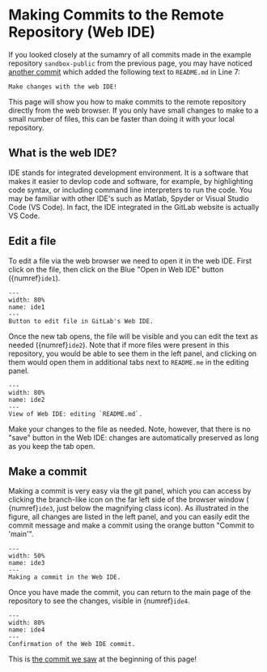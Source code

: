 # Making Commits to the Remote Repository (Web IDE)

If you looked closely at the sumamry of all commits made in the example repository `sandbox-public` from the previous page, you may have noticed [another commit](https://gitlab.tudelft.nl/rlanzafame/sandbox-public/-/commit/1bdf9b498dd39580bb21dc0b00d5095a961a5f72) which added the following text to `README.md` in Line 7:

```
Make changes with the web IDE!
```

This page will show you how to make commits to the remote repository directly from the web browser. If you only have small changes to make to a small number of files, this can be faster than doing it with your local repository.

## What is the web IDE?

IDE stands for integrated development environment. It is a software that makes it easier to devlop code and software, for example, by highlighting code syntax, or including command line interpreters to run the code. You may be familiar with other IDE's such as Matlab, Spyder or Visual Studio Code (VS Code). In fact, the IDE integrated in the GitLab website is actually VS Code.

## Edit a file

To edit a file via the web browser we need to open it in the web IDE. First click on the file, then click on the Blue "Open in Web IDE" button ({numref}`ide1`).

```{figure} ./images/ide1.JPG
---
width: 80%
name: ide1
---
Button to edit file in GitLab's Web IDE.
```

Once the new tab opens, the file will be visible and you can edit the text as needed ({numref}`ide2`). Note that if more files were present in this repository, you would be able to see them in the left panel, and clicking on them would open them in additional tabs next to `README.me` in the editing panel.

```{figure} ./images/ide2.JPG
---
width: 80%
name: ide2
---
View of Web IDE: editing `README.md`.
```

Make your changes to the file as needed. Note, however, that there is no "save" button in the Web IDE: changes are automatically preserved as long as you keep the tab open.

## Make a commit

Making a commit is very easy via the git panel, which you can access by clicking the branch-like icon on the far left side of the browser window ( {numref}`ide3`, just below the magnifying class icon). As illustrated in the figure, all changes are listed in the left panel, and you can easily edit the commit message and make a commit using the orange button "Commit to 'main'".

```{figure} ./images/ide3.JPG
---
width: 50%
name: ide3
---
Making a commit in the Web IDE.
```

Once you have made the commit, you can return to the main page of the repository to see the changes, visible in {numref}`ide4`.

```{figure} ./images/ide4.JPG
---
width: 80%
name: ide4
---
Confirmation of the Web IDE commit.
```

This is [the commit we saw](https://gitlab.tudelft.nl/rlanzafame/sandbox-public/-/commit/1bdf9b498dd39580bb21dc0b00d5095a961a5f72) at the beginning of this page!